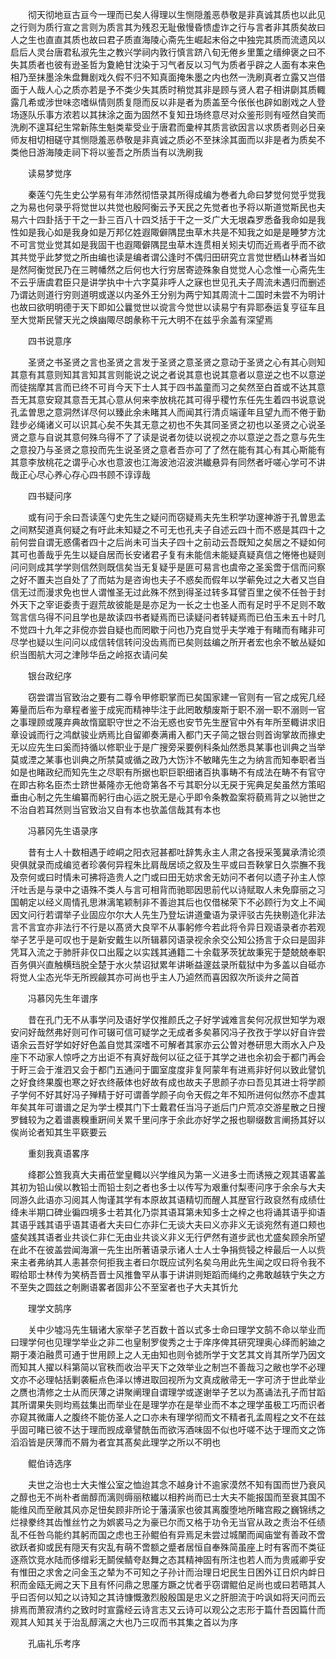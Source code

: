 <!-- { "loadSidebar": true } -->
　　彻天彻地亘古亘今一理而已矣人得理以生恻隠羞恶恭敬是非真诚其质也以此见之行则为质行宣之言则为质言其为残忍无耻傲慢昏愦虚诈之行与言者非其质矣故曰人之生也直直其质也故曰君子质直海陵心斋先生崛起末俗之中独完其质而流遗风以启后人灵台唐君私淑先生之教兴学祠内敦行慎言跻八旬无倦乡里薫之缙绅褒之曰不失其质者也彼有逊圣哲为夐絶甘沈染于习气者反以习气为质者乎辟之人面有本来色相乃至抹墨涂朱盘舞剧戏久假不归不知真面掩朱墨之内也然一洗刷真者立露又岂借面于人哉人心之质亦若是予不类少失其质时稍觉其非是顾与贤人君子相讲劘其质輙露几希或涉世味恣嗜纵情则质复隠而反以非是者为质盖至今伥伥也辟如剧戏之人登场逐队乐事方浓若以其抹涂之面为固然不复知丑场终意尽对众鉴形则有哑然自笑而洗刷不遑耳纪生常新陈生魁类辈受业于唐君而彚梓其质言欲因言以求质者则必日亲师友相切相磋守其恻隠羞恶恭敬是非真诚之质必不至抹涂其面而以非是者为质矣不类他日游海陵走祠下将以鉴吾之所质当有以洗刷我

　　读易梦觉序

　　秦莲勺先生史公学易有年沛然彻悟录其所得成编为巻者九命曰梦觉何觉乎觉我之为易也何录乎将觉世以共觉也殷阿衡云予天民之先觉者也予将以斯道觉斯民也夫易六十四卦括于干之一卦三百八十四爻括于干之一爻广大无垠森罗悉备我命如是我性如是我心如是我身如是万邦亿姓遐陬僻隅昆虫草木共是不知我之如是是睡梦方沈不可言觉业觉其如是我固干也遐陬僻隅昆虫草木连贯相关矧夫切而近焉者乎而不欲其共觉乎此梦觉之所由编也读是编者谓公逢时不偶归田研究立言觉世栖山林者当如是然阿衡觉民乃在三聘幡然之后何也大行穷居寄迹殊象自觉觉人心念惟一心斋先生不云乎唐虞君臣只是讲学执中十六字莫非呼人之寐也世见孔夫子周流未遇归而删述乃谓达则道行穷则道明或遂以内圣外王分别为两宁知其周流十二国时未尝不为明计也故曰欲明明德于天下即如公曩觉世以谠言今觉世以读易宁有异耶泰运复亨征车且至大觉斯民譬天光之焕幽陬尽朗彖称干元大明不在兹乎余盖有深望焉

　　四书说意序

　　圣贤之书圣贤之言也圣贤之言发于圣贤之意圣贤之意动于圣贤之心有其心则知其意有其意则知其言知其言则能说之说之者说其意也说其意者以意逆之也不以意逆而徒揣摩其言而已终不可肖今天下士人其于四书盖童而习之矣然至白首或不达其意吾无其意安窥其意吾无其心意从何来李放桃花其可得乎稷竹东任先生着四书说意说孔孟曽思之意洞然详尽何以臻此余未睹其人而闻其行清贞端谨年且望九而不倦于勤跬步必绳诸义可以识其心矣不失其无意之初也不失其同圣贤之初也以圣贤之心说圣贤之意与自说其意何殊乌得不了了读是说者勿徒以说视之亦以意逆之吾之意与先生之意投乃与圣贤之意投而先生说圣贤之意者吾亦可了了然在能有其心有其心斯能有其意李放桃花之谓乎心水也意波也江海波池沼波洪纎悬异有同然者吁嗟心学可不讲哉正心尽心养心存心四书顾不谆谆哉

　　四书疑问序

　　或有问于余曰吾读莲勺史先生之疑问而窃疑焉夫先生积学功邃神游于孔曽思孟之间黙契道真何疑之有吁此未知疑之不可无也孔夫子自述云四十而不惑是其四十之前何尝自谓无惑儒者四十之后尚未可当夫子四十之前动云吾既知之矣居之不疑如何其可也善哉乎先生以疑自居而长安诸君子复有未能信未能疑真疑真信之惓惓也疑则问问则成其学学则信然则既信矣当无复疑乎是匪可易言也虞帝之圣奚啻于信而问察之好不置夫岂自处了了而姑为是咨询也夫子不惑矣而假年以学蕲免过之大者又岂自信无过而漫求免也世人谓惟圣无过此殊不然到得圣过转多耳譬百里之侯不任咎于封外天下之宰讵委责于遐荒故彼能是是亦足为一长之士也圣人而有足时乎不足则不敢驾言信乌得不问且学也是故读四书者疑焉而已读疑问者转疑焉而已伯玉未五十时几不觉四十九年之非傥亦尝自疑也而罔歇于问也乃克自觉乎夫学难于有睹而有睹非可尽学也疑以生问问以成信转信转问没齿焉而已矣则兹编之所开者宏也余不敏丛疑如织当图航大河之津陟华岳之岭抠衣请问矣

　　银台政纪序

　　窃尝谓当官致治之要有二尊令甲修职掌而已矣国家建一官则有一官之成宪几经筹量而后布为章程者鉴于成宪而精神毕注于此罔敢頺废斯于职不溺一职不溺则一官之事理顾或蔑弃典故惰窳职守世之不治无惑也安节先生歴官中外有年所至輙讲求旧章设诚而行之鸿猷骏业炳焉比自留卿奏满甫入都门天子简之银台则首询掌故而掾史无以应先生曰奚而持循以修职业于是广搜旁采要例科条灿然悉具某事也训典之当举莫或湮之某事也训典之所禁莫或循之政乃大饬汴不敏睹先生之为纳言而知奉职者当如是也睹政纪而知先生之尽职有所据也职巨职细诸百执事畴不有成法在畴不有官守在即古称名臣杰士跻世綦隆亦无他竒第各不亏其职分以无戻于宪典足矣虽然方策昭垂由心制之先生编纂而躬行由心运之脱无是心乎即令条教盈案将藐焉背之以驰世之不治自若耳然则当官致治又自有本也欤盖信哉其有本也

　　冯慕冈先生语录序

　　昔有士人十数相遇于崆峒之阳衣冠甚都吐辞隽永主人肃之各授采笺冀承清论须臾俱就录而成编览者珍袭何异程朱比肩哉居顷之叙及生平或曰吾鞅掌日久崇膴不我及奈何或曰时情未可拂将造贵人之门或曰田无妨求舍无妨问不者何以遗子孙主人惊汗吐舌是与录中之语殊不类人与言可相背而驰耶因思前代以诗赋取人未免靡丽之习国朝定以经义周情孔思淋漓笔颖制非不善迨其后也仅借梯荣下不必顾行为文上不闻因文问行若谓举子业固应尔尔大人先生乃登坛讲道彚语为录评驳古先抉剔造化非法言不言宜亦非法行不行是以髙贤大良罕不从事躬修今若此将令异日观语录者亦若观举子艺乎是可叹也于是新安戴生以所辑慕冈语录视余余交公知公扬言于众曰是固非凭耳入流之于肺肝非仅口出履之以实践其通籍二十余载茅茨犹故秉宪于楚兢兢奉职百务俱兴直触横珰脱全楚于水火禁诏狱累年讲晰益邃兹录所载狱中为多盖以自砥亦将觉人尘态光华无所觊觎其亦可尚也乎主人乃逌然而喜因叙次所谈弁之简首

　　冯慕冈先生年谱序

　　昔在孔门无不从事学问及语好学仅推颜氏之子好学诚难言矣何况叔世知学为艰安问好哉然弗好则可作可辍可信可疑学之无成者多矣慕冈冯子孜孜于学以好自许尝语余云吾好学如好好色盖自觉其深嗜不可解者其家亦云公曽对巻研思大雨水入户及座下不动家人惊呼之方出讵不有真好哉何以征之征于其学之进也余初会于都门再会于盱三会于淮泗又会于都门五通问于圜室度度非复阿蒙年有进焉非好何以致此譬饥之好食终果腹也寒之好衣终蔽体也好故有成也故夫子思颜子亦曰吾见其进士将学颜子学何不好其好冯子殚精于好可谓善学颜子向令天假之年不知所进何似然亦不虚其年矣其年可谱谱之足为学士模其门下士戴君任当冯子逝后门户荒凉交游星散之日搜罗雠较为之着谱裹糗重趼间关累千里问序于余此亦好学之报也聊缀数言阐扬其好以俟尚论者知其生平窽要云

　　重刻我真语畧序

　　绛郡公笪我真大夫甫莅堂皇輙以兴学维风为第一义进多士而诱掖之观其语畧盖其初为铅山侯以教铅士而铅士刻之者也多士以传写为艰重付梨枣问序于余余与大夫同游久此语亦习阅其人恂谨其学有本原故其语精切而醒人其歴官行政裒然有成绩仕绛未半期口碑业徧四境多士若其化乃崇其语耳第未知多士之梓之也将诵其语乎抑语其语乎践其语乎语其语者大夫曰仁亦非仁无谈大夫曰义亦非义无谈宛然有道口颊也盛矣践其语者业共谈仁非仁无由业共谈义非义无行俨然有道步武也尤盛矣顾余所望在此不在彼盖尝闻海濵一先生出所著语录示诸人士人士争捐赀锓之梓最后一人以赀来主者弗纳其人恚甚奈何拒我主者曰尔既应试列名矣乌用此先生闻之叹曰将令我不暇给耶士林传为笑柄吾晋士风推鲁罕从事于讲讲则矩蹈而绳约之弗敢越轶宁失之方不至失之圆兹之剞劂语畧者固非公不至室者也子大夫其忻允

　　理学文鹄序

　　关中少墟冯先生辑诸大家举子艺百数十首以式多士命曰理学文鹄不命以举业而曰理学何也见理学举业之非二也皇制罗俊秀之士于庠序俾其研究理奥心绎而躬廸之期于凑泊融贯可通于世用顾上之人无由知也则令摅所学于文艺其文肖其所学乃因文而知其人擢以科第简以官秩而收治平天下之效举业之制岂不善哉习之敝也学不必理文亦不必理帖括剿袭糚点色泽以博进取回视所为文真成敝帚无一字可济于世此举业之赝也清修之士从而厌薄之讲聚阐理自谓理学或遂谢举子艺以为髙诵法孔子而甘蹈其所谓果失则均焉兹集出而举业在是理学亦在是举业而不本之理学虽极工巧而识者亦窥其微庸人之腹终不能仿圣人之口亦未有理学彻而文不精者孔孟周程之文不在兹乎固可睹已彼不达于理而觊成章譬酰缶而欲泻酒味固不似也吁嗟不达于理而文之饰滔滔皆是厌薄而不屑为者宜其髙矣此理学之所以不明也

　　鲲伯诗选序

　　夫世之治也士大夫惟公室之恤迨其念不越身计不逾家漠然不知有国而世乃衰风之醇也无不尚朴者凿醇而漓则缛丽秾纎以相矜尚而已士大夫不能报国而至衰其国不能维风而至敝其风亦足忸矣顾非所论于藩潢家也彼其离腹堕地所睹宫殿之巍锦绣之烂禄豢终其齿惟丝竹之为娯裘马之为豪已尔而又格于功令无当官从政之责治不任绩乱不任咎乌能约其躬而国之虑也王孙鲲伯有异焉足未尝过城闉而闻庙堂有善政不啻欲跃者抑或民有隠天有灾乱有萌不啻额之蹙者居恒自奉殊简虽座上时有客而不类征逐燕饮竞水陆而侈缯彩无鬬侯鲭夸赵舞之态其精神固有所注也若人而为贵戚卿乎安有惟田之求舍之问金玉之辇为不可知之子孙计而治理日圯民生日困外讧日炽内衅日积而金瓯无阙之天下且有怀问鼎之思厪方蹶之忧者乎窃谓鲲伯足尚也或曰若晤其人乎曰否何以知之以诗知之其诗慷慨激烈殷殷国是忠义之肝胆流于吟讽如将天问而云排焉而萧寂清约之致时时宣露经云诗言志又云诗可以观公之志形于篇什吾因篇什而观其人知其关于治乱醇漓之大也乃三叹而书其集之首以为序

　　孔庙礼乐考序


